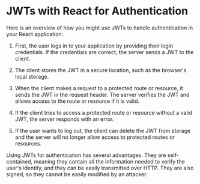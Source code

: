 # JWTs with React for Authentication

Here is an overview of how you might use JWTs to handle authentication in your React application:

1. First, the user logs in to your application by providing their login credentials. If the credentials are correct, the server sends a JWT to the client.

2. The client stores the JWT in a secure location, such as the browser's local storage.

3. When the client makes a request to a protected route or resource, it sends the JWT in the request header. The server verifies the JWT and allows access to the route or resource if it is valid.

4. If the client tries to access a protected route or resource without a valid JWT, the server responds with an error.

5. If the user wants to log out, the client can delete the JWT from storage and the server will no longer allow access to protected routes or resources.

Using JWTs for authentication has several advantages. They are self-contained, meaning they contain all the information needed to verify the user's identity, and they can be easily transmitted over HTTP. They are also signed, so they cannot be easily modified by an attacker.